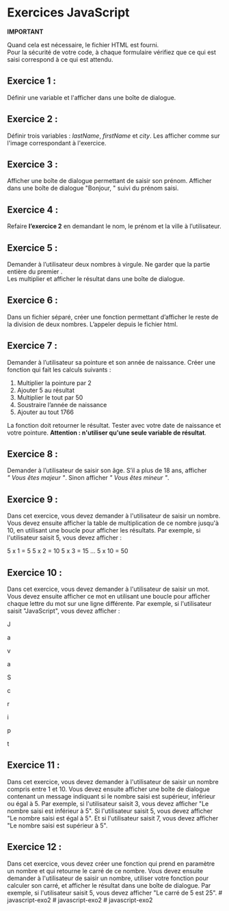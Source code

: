 # Exercices JavaScript

**IMPORTANT**

Quand cela est nécessaire, le fichier HTML est fourni.  
Pour la sécurité de votre code, à chaque formulaire vérifiez que ce qui est saisi correspond à ce qui est attendu.

## Exercice 1 :

Définir une variable et l'afficher dans une boîte de dialogue.

## Exercice 2 :

Définir trois variables : *lastName*, *firstName* et *city*. Les afficher comme sur l'image correspondant à l'exercice.

## Exercice 3 :

Afficher une boîte de dialogue permettant de saisir son prénom. Afficher dans une boîte de dialogue "Bonjour, " suivi du prénom saisi.

## Exercice 4 :

Refaire **l’exercice 2** en demandant le nom, le prénom et la ville à l’utilisateur.

## Exercice 5 :

Demander à l’utilisateur deux nombres à virgule. Ne garder que la partie entière du premier .  
Les multiplier et afficher le résultat dans une boîte de dialogue.

## Exercice 6 :

Dans un fichier séparé, créer une fonction permettant d’afficher le reste de la division de deux nombres. L’appeler depuis le fichier html.

## Exercice 7 :

Demander à l’utilisateur sa pointure et son année de naissance. Créer une fonction qui fait les calculs suivants :

1. Multiplier la pointure par 2
2. Ajouter 5 au résultat
3. Multiplier le tout par 50
4. Soustraire l’année de naissance
5. Ajouter au tout 1766

La fonction doit retourner le résultat.
Tester avec votre date de naissance et votre pointure. **Attention : n'utiliser qu'une seule variable de résultat**.

## Exercice 8 :

Demander à l’utilisateur de saisir son âge. S’il a plus de 18 ans, afficher *" Vous êtes majeur "*. Sinon afficher *" Vous êtes mineur "*.

## Exercice 9 :
Dans cet exercice, vous devez demander à l'utilisateur de saisir un nombre. Vous devez ensuite afficher la table de multiplication de ce nombre jusqu'à 10, en utilisant une boucle pour afficher les résultats. Par exemple, si l'utilisateur saisit 5, vous devez afficher :

5 x 1 = 5
5 x 2 = 10
5 x 3 = 15
...
5 x 10 = 50

## Exercice 10 :
Dans cet exercice, vous devez demander à l'utilisateur de saisir un mot. Vous devez ensuite afficher ce mot en utilisant une boucle pour afficher chaque lettre du mot sur une ligne différente. Par exemple, si l'utilisateur saisit "JavaScript", vous devez afficher :

J

a

v

a

S

c

r

i

p

t

## Exercice 11 :
Dans cet exercice, vous devez demander à l'utilisateur de saisir un nombre compris entre 1 et 10. Vous devez ensuite afficher une boîte de dialogue contenant un message indiquant si le nombre saisi est supérieur, inférieur ou égal à 5. Par exemple, si l'utilisateur saisit 3, vous devez afficher "Le nombre saisi est inférieur à 5". Si l'utilisateur saisit 5, vous devez afficher "Le nombre saisi est égal à 5". Et si l'utilisateur saisit 7, vous devez afficher "Le nombre saisi est supérieur à 5".

## Exercice 12 :
Dans cet exercice, vous devez créer une fonction qui prend en paramètre un nombre et qui retourne le carré de ce nombre. Vous devez ensuite demander à l'utilisateur de saisir un nombre, utiliser votre fonction pour calculer son carré, et afficher le résultat dans une boîte de dialogue. Par exemple, si l'utilisateur saisit 5, vous devez afficher "Le carré de 5 est 25".
#   j a v a s c r i p t - e x o 2  
 #   j a v a s c r i p t - e x o 2  
 #   j a v a s c r i p t - e x o 2  
 